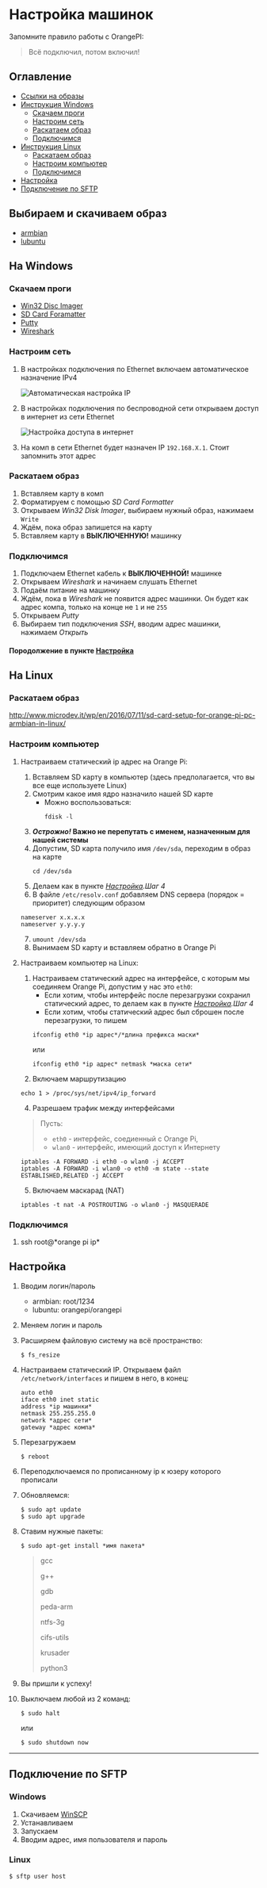 # Настройка машинок

Запомните правило работы с OrangePI:
>Всё подключил, потом включил!


## Оглавление
- [Ссылки на образы](#Выбираем-и-скачиваем-образ)
- [Инструкция Windows](#На-Windows)
	- [Скачаем проги](#Скачаем-проги)
	- [Настроим сеть](#Настроим-сеть)
	- [Раскатаем образ](#Раскатаем-образ)
	- [Подключимся](#Подключимся)
- [Инструкция Linux](#На-Linux)
	- [Раскатаем образ](#Раскатаем-образ-1)
	- [Настроим компьютер](#Настроим-компьютер)
	- [Подключимся](#Подключимся-1)
- [Настройка](#Настройка)
- [Подключение по SFTP](#Подключение-по-SFTP)

## Выбираем и скачиваем образ
- [armbian](https://www.armbian.com/orange-pi-zero/)
- [lubuntu](http://www.orangepi.org/downloadresources/orangepizero/2017-05-11/orangepizero_7f7ec2c4c22d7bd4d0d5fab.html)

## На Windows

### Скачаем проги

- [Win32 Disc Imager](https://sourceforge.net/projects/win32diskimager/)
- [SD Card Foramatter](https://www.sdcard.org/downloads/formatter/)
- [Putty](https://www.chiark.greenend.org.uk/~sgtatham/putty/latest.html)
- [Wireshark](https://www.wireshark.org/download.html)

### Настроим сеть

1. В настройках подключения по Ethernet включаем автоматическое назначение IPv4

	![Автоматическая настройка IP](./images/IP_автоматически.png)

2. В настройках подключения по беспроводной сети открываем доступ в интернет из сети Ethernet

	![Настройка доступа в интернет](./images/Доступ_в_интернет.png)

3. На комп в сети Ethernet будет назначен IP `192.168.X.1`. Стоит запомнить этот адрес

### Раскатаем образ

1. Вставляем карту в комп
2. Форматируем с помощью _SD Card Formatter_
3. Открываем _Win32 Disk Imager_, выбираем нужный образ, нажимаем `Write`
4. Ждём, пока образ запишется на карту
5. Вставляем карту в **ВЫКЛЮЧЕННУЮ!** машинку

### Подключимся

1. Подключаем Ethernet кабель к **ВЫКЛЮЧЕННОЙ!** машинке
2. Открываем _Wireshark_ и начинаем слушать Ethernet
3. Подаём питание на машинку
4. Ждём, пока в _Wireshark_ не появится адрес машинки. Он будет как адрес компа, только на конце не `1` и не `255`
5. Открываем _Putty_
6. Выбираем тип подключения *SSH*, вводим адрес машинки, нажимаем *Открыть*

#### Породолжение в пункте [Настройка](#Настройка)

## На Linux


### Раскатаем образ

<http://www.microdev.it/wp/en/2016/07/11/sd-card-setup-for-orange-pi-pc-armbian-in-linux/>

### Настроим компьютер

1. Настраиваем статический ip адрес на Orange Pi:
	1. Вставляем SD карту в компьютер (здесь предполагается, что вы все еще используете Linux)
	2. Смотрим какое имя ядро назначило нашей SD карте
		- Можно воспользоваться:
			```
			fdisk -l
			```
	3.  __*Острожно!* Важно не перепутать с именем, назначенным для нашей системы__
	4. Допустим, SD карта получило имя `/dev/sda`, переходим в образ на карте
		```
		cd /dev/sda
		```
	5. Делаем как в пункте _[Настройка](#Настройка).Шаг 4_
	6. В файле `/etc/resolv.conf` добавляем DNS сервера (порядок = приоритет) следующим образом
	```
	nameserver x.x.x.x
	nameserver y.y.y.y
	```
	7. `umount /dev/sda`
	8. Вынимаем SD карту и вставляем обратно в Orange Pi
2. Настраиваем компьютер на Linux:
	1. Настраиваем статический адрес на интерфейсе, с которым мы соединяем Orange Pi, допустим у нас это `eth0`:
		- Если хотим, чтобы интерфейс после перезагрузки сохранил статический адрес, то делаем как в пункте _[Настройка](#Настройка).Шаг 4_
		- Если хотим, чтобы статический адрес был сброшен после перезагрузки, то пишем
		```
		ifconfig eth0 *ip адрес*/*длина префикса маски*
		```
		или
		```
		ifconfig eth0 *ip адрес* netmask *маска сети*
		```
	2. Включаем маршрутизацию
	```
	echo 1 > /proc/sys/net/ipv4/ip_forward
	```

	4. Разрешаем трафик между интерфейсами
	> Пусть:
	> - `eth0` - интерфейс, соедиенный с Orange Pi,
	> - `wlan0` - интерфейс, имеющий доступ к Интернету

	```
	iptables -A FORWARD -i eth0 -o wlan0 -j ACCEPT
    iptables -A FORWARD -i wlan0 -o eth0 -m state --state ESTABLISHED,RELATED -j ACCEPT
	```
	5. Включаем маскарад (NAT)
	```
	iptables -t nat -A POSTROUTING -o wlan0 -j MASQUERADE
	```

### Подключимся
1. ssh root@\*orange pi ip\*

## Настройка

1. Вводим логин/пароль
	- armbian: root/1234
	- lubuntu: orangepi/orangepi
2. Меняем логин и пароль
3. Расширяем файловую систему на всё пространство:

	```
	$ fs_resize
	```

4. Настраиваем статический IP. Открываем файл `/etc/network/interfaces` и пишем в него, в конец:

	```
	auto eth0
	iface eth0 inet static
	address *ip машинки*
	netmask 255.255.255.0
	network *адрес сети*
	gateway *адрес компа*
	```

5. Перезагружаем

	```
	$ reboot
	```

6. Переподключаемся по прописанному ip к юзеру которого прописали
7. Обновляемся:

	```
	$ sudo apt update
	$ sudo apt upgrade
	```

8. Ставим нужные пакеты:

	```
	$ sudo apt-get install *имя пакета*
	```

	>gcc
	>
	>g++
	>
	>gdb
	>
	>peda-arm
	>
	>ntfs-3g
	>
	>cifs-utils
	>
	>krusader
	>
	>python3

9. Вы пришли к успеху!
10. Выключаем любой из 2 команд:
	```
	$ sudo halt
	```
	или
	```
	$ sudo shutdown now
	```


___

## Подключение по SFTP

### Windows

1. Скачиваем [WinSCP](https://winscp.net/eng/download.php)
2. Устанавливаем
3. Запускаем
4. Вводим адрес, имя пользователя и пароль

### Linux

```
$ sftp user host
```
